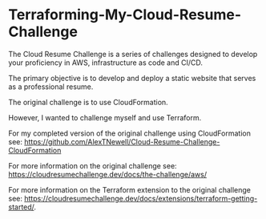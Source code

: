 # Terraforming-My-Cloud-Resume-Challenge

The Cloud Resume Challenge is a series of challenges designed to develop your proficiency in AWS, infrastructure as code and CI/CD.

The primary objective is to develop and deploy a static website that serves as a professional resume.

The original challenge is to use CloudFormation.

However, I wanted to challenge myself and use Terraform.

For my completed version of the original challenge using CloudFormation see: 
https://github.com/AlexTNewell/Cloud-Resume-Challenge-CloudFormation

For more information on the original challenge see:
https://cloudresumechallenge.dev/docs/the-challenge/aws/

For more information on the Terraform extension to the original challenge see:
https://cloudresumechallenge.dev/docs/extensions/terraform-getting-started/.
